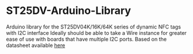 # ST25DV-Arduino-Library
Arduino library for the ST25DV04K/16K/64K series of dynamic NFC tags with I2C interface
Ideally should be able to take a Wire instance for greater ease of use with boards that have multiple I2C ports.
Based on the datasheet available [here](https://www.st.com/content/ccc/resource/technical/document/datasheet/group3/74/20/c5/ca/b8/a1/41/e3/DM00167716/files/DM00167716.pdf/jcr:content/translations/en.DM00167716.pdf)